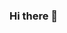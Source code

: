 ### Hi there 👋

<!-- ![Pandas](https://drive.google.com/uc?export=view&id=1HF2v68At0PafkicsHqkcoqlPf5sfRBCu)-->
<!--
**Navarrojuan212/Navarrojuan212** is a ✨ _special_ ✨ repository because its `README.md` (this file) appears on your GitHub profile.

Here are some ideas to get you started:

- 🔭 I’m currently working on ...
- 🌱 I’m currently learning ...
- 👯 I’m looking to collaborate on ...
- 🤔 I’m looking for help with ...
- 💬 Ask me about ...
- 📫 How to reach me: ...
- 😄 Pronouns: ...
- ⚡ Fun fact: ...
-->
